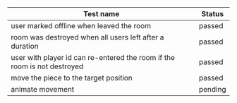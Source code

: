 | Test name                                                                | Status  |
| ------------------------------------------------------------------------ | ------- |
| user marked offline when leaved the room                                 | passed  |
| room was destroyed when all users left after a duration                  | passed  |
| user with player id can re-entered the room if the room is not destroyed | passed  |
| move the piece to the target position                                    | passed  |
| animate movement                                                         | pending |
